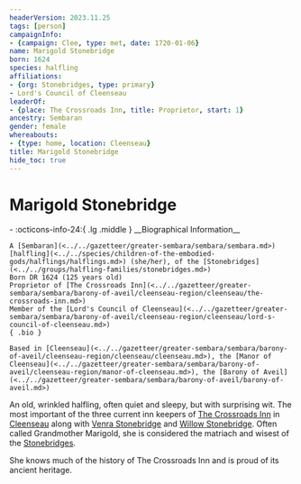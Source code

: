 ```yaml
---
headerVersion: 2023.11.25
tags: [person]
campaignInfo:
- {campaign: Clee, type: met, date: 1720-01-06}
name: Marigold Stonebridge
born: 1624
species: halfling
affiliations:
- {org: Stonebridges, type: primary}
- Lord's Council of Cleenseau
leaderOf:
- {place: The Crossroads Inn, title: Proprietor, start: 1}
ancestry: Sembaran
gender: female
whereabouts:
- {type: home, location: Cleenseau}
title: Marigold Stonebridge
hide_toc: true
---
```

# Marigold Stonebridge
<div class="grid cards ext-narrow-margin ext-one-column" markdown>
- :octicons-info-24:{ .lg .middle } __Biographical Information__

    A [Sembaran](<../../gazetteer/greater-sembara/sembara/sembara.md>) [halfling](<../../species/children-of-the-embodied-gods/halflings/halflings.md>) (she/her), of the [Stonebridges](<../../groups/halfling-families/stonebridges.md>)  
    Born DR 1624 (125 years old)  
    Proprietor of [The Crossroads Inn](<../../gazetteer/greater-sembara/sembara/barony-of-aveil/cleenseau-region/cleenseau/the-crossroads-inn.md>)  
    Member of the [Lord's Council of Cleenseau](<../../gazetteer/greater-sembara/sembara/barony-of-aveil/cleenseau-region/cleenseau/lord-s-council-of-cleenseau.md>)  
    { .bio }

    Based in [Cleenseau](<../../gazetteer/greater-sembara/sembara/barony-of-aveil/cleenseau-region/cleenseau/cleenseau.md>), the [Manor of Cleenseau](<../../gazetteer/greater-sembara/sembara/barony-of-aveil/cleenseau-region/manor-of-cleenseau.md>), the [Barony of Aveil](<../../gazetteer/greater-sembara/sembara/barony-of-aveil/barony-of-aveil.md>)
</div>



An old, wrinkled halfling, often quiet and sleepy, but with surprising wit. The most important of the three current inn keepers of [The Crossroads Inn](<../../gazetteer/greater-sembara/sembara/barony-of-aveil/cleenseau-region/cleenseau/the-crossroads-inn.md>) in [Cleenseau](<../../gazetteer/greater-sembara/sembara/barony-of-aveil/cleenseau-region/cleenseau/cleenseau.md>) along with [Venra Stonebridge](<./venra-stonebridge.md>) and [Willow Stonebridge](<./willow-stonebridge.md>). Often called Grandmother Marigold, she is considered the matriach and wisest of the [Stonebridges](<../../groups/halfling-families/stonebridges.md>). 

She knows much of the history of The Crossroads Inn and is proud of its ancient heritage. 
